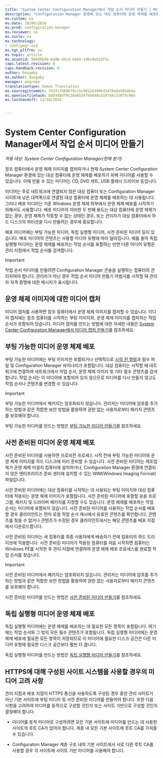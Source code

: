 ```yaml
---
title: "System Center Configuration Manager에서 작업 순서 미디어 만들기 | Microsoft 문서"
description: "Configuration Manager 환경에 있는 대상 컴퓨터에 운영 체제를 배포하는 작업 순서 미디어(예: CD)를 만듭니다."
ms.custom: na
ms.date: 10/06/2016
ms.prod: configuration-manager
ms.reviewer: na
ms.suite: na
ms.technology:
- configmgr-osd
ms.tgt_pltfrm: na
ms.topic: article
ms.assetid: 90498b4b-6a9b-43cd-b465-1d6c9a52df1c
caps.latest.revision: 8
caps.handback.revision: 0
author: Dougeby
ms.author: dougeby
manager: angrobe
translationtype: Human Translation
ms.sourcegitcommit: 74341fb60bf9ccbc8822e390bd34f9eda58b4bda
ms.openlocfilehash: bd5448d70c2d465347de840cb197d4c33075c90a
ms.lasthandoff: 12/16/2016


---
```

# <a name="create-task-sequence-media-with-system-center-configuration-manager"></a>System Center Configuration Manager에서 작업 순서 미디어 만들기

*적용 대상: System Center Configuration Manager(현재 분기)*

참조 컴퓨터에서 운영 체제 이미지를 캡처하거나 현재 System Center Configuration Manager 환경에 있는 대상 컴퓨터에 운영 체제를 배포하기 위해 미디어를 사용할 수 있습니다. 이때 만들 수 있는 미디어는 CD, DVD 세트, USB 플래시 드라이브 등입니다.  

 미디어는 주로 네트워크에 연결되지 않은 대상 컴퓨터 또는 Configuration Manager 사이트에 낮은 대역폭으로 연결된 대상 컴퓨터에 운영 체제를 배포하는 데 사용됩니다. 그러나 배포 미디어는 기존 Windows 운영 체제 외부에서 운영 체제 배포를 시작하기 위해서도 사용합니다. 배포 미디어의 이러한 두 번째 용도는 대상 컴퓨터에 운영 체제가 없는 경우, 운영 체제가 작동할 수 없는 상태인 경우, 또는 관리자가 대상 컴퓨터에서 하드 디스크의 파티션을 다시 만들려는 경우에 중요합니다.  

 배포 미디어에는 부팅 가능한 미디어, 독립 실행형 미디어, 사전 준비된 미디어 등이 있습니다. 배포 미디어의 콘텐츠는 사용할 미디어 유형에 따라 달라집니다. 예를 들어 독립 실행형 미디어는 운영 체제를 배포하는 작업 순서를 포함하는 반면 다른 미디어 유형은 관리 지점에서 작업 순서를 검색합니다.  

> [!IMPORTANT]  
>  작업 순서 미디어를 만들려면 Configuration Manager 콘솔을 실행하는 컴퓨터의 관리자여야 합니다. 관리자가 아닌 경우 작업 순서 미디어 만들기 마법사를 시작할 때 관리자 자격 증명에 대한 메시지가 표시됩니다.  

##  <a name="BKMK_PlanCaptureMedia"></a> 운영 체제 이미지에 대한 미디어 캡처  
 미디어 캡처를 사용하면 참조 컴퓨터에서 운영 체제 이미지를 캡처할 수 있습니다. 미디어 캡처에는 참조 컴퓨터를 시작하는 부팅 이미지와, 운영 체제 이미지를 캡처하는 작업 순서가 포함되어 있습니다. 미디어 캡처를 만드는 방법에 대한 자세한 내용은 [System Center Configuration Manager에서 미디어 캡처 만들기](create-capture-media.md)를 참조하세요.  

##  <a name="BKMK_PlanBootableMedia"></a> 부팅 가능한 미디어 운영 체제 배포  
 부팅 가능한 미디어에는 부팅 이미지만 포함되거나 선택적으로 [시작 전 명령](../understand/prestart-commands-for-task-sequence-media.md)과 필수 파일 및 Configuration Manager 바이너리가 포함됩니다. 대상 컴퓨터는 시작할 때 네트워크에 연결하여 네트워크에서 작업 순서, 운영 체제 이미지 및 기타 필수 콘텐츠를 검색합니다. 작업 순서는 이 미디어에 포함되어 있지 않으므로 미디어를 다시 만들지 않고도 작업 순서나 콘텐츠를 변경할 수 있습니다.  

> [!IMPORTANT]  
>  부팅 가능한 미디어에서 패키지는 암호화되지 않습니다. 관리자는 미디어에 암호를 추가하는 방법과 같은 적합한 보안 방법을 활용하여 권한 없는 사용자로부터 패키지 콘텐츠를 보호해야 합니다.  

 부팅 가능한 미디어를 만드는 방법은 [부팅 가능한 미디어 만들기](create-bootable-media.md)를 참조하세요.  

##  <a name="BKMK_PlanPrestagedMedia"></a> 사전 준비된 미디어 운영 체제 배포  
 사전 준비된 미디어를 사용하면 프로비전 프로세스 시작 전에 부팅 가능한 미디어와 운영 체제 이미지를 하드 디스크에 미리 준비할 수 있습니다. 사전 준비된 미디어는 제조업체가 운영 체제 미설치 컴퓨터에 설치하거나, Configuration Manager 환경에 연결되지 않은 엔터프라이즈 준비 센터에 설치할 수 있는 WIM(Windows Imaging Format) 파일입니다.  

 사전 준비된 미디어에는 대상 컴퓨터를 시작하는 데 사용되는 부팅 이미지와 대상 컴퓨터에 적용되는 운영 체제 이미지가 포함됩니다. 사전 준비된 미디어에 포함할 응용 프로그램, 패키지 및 드라이버 패키지를 지정할 수도 있습니다. 운영 체제를 배포하는 작업 순서는 미디어에 포함되지 않습니다. 사전 준비된 미디어를 사용하는 작업 순서를 배포할 경우 클라이언트는 먼저 로컬 작업 순서 캐시에서 유효한 콘텐츠를 확인합니다. 콘텐츠를 찾을 수 없거나 콘텐츠가 수정된 경우 클라이언트에서는 해당 콘텐츠를 배포 지점에서 다운로드합니다.  

 사전 준비된 미디어는 새 컴퓨터를 최종 사용자에게 배송하기 전에 컴퓨터의 하드 드라이브에 적용합니다. 사전 준비된 미디어가 적용된 컴퓨터를 처음 시작하면 컴퓨터는 Windows PE를 시작한 후 관리 지점에 연결하여 운영 체제 배포 프로세스를 완료할 작업 순서를 찾습니다.  

> [!IMPORTANT]  
>  사전 준비된 미디어에서 패키지는 암호화되지 않습니다. 관리자는 미디어에 암호를 추가하는 방법과 같은 적합한 보안 방법을 활용하여 권한 없는 사용자로부터 패키지 콘텐츠를 보호해야 합니다.  

 사전 준비된 미디어를 만드는 방법은 [사전 준비된 미디어 만들기](create-prestaged-media.md)를 참조하세요.  

##  <a name="BKMK_PlanStandaloneMedia"></a> 독립 실행형 미디어 운영 체제 배포  
 독립 실행형 미디어에는 운영 체제를 배포하는 데 필요한 모든 항목이 포함됩니다. 여기에는 작업 순서와 그 밖의 모든 필수 콘텐츠가 포함됩니다. 독립 실행형 미디어에는 운영 체제 배포에 필요한 모든 항목이 저장되므로 이 미디어에 필요한 디스크 공간은 다른 미디어 유형에 필요한 디스크 공간보다 훨씬 더 큽니다.  

 독립 실행형 미디어를 만드는 방법은 [독립 실행형 미디어 만들기](create-stand-alone-media.md)를 참조하세요.  

## <a name="media-considerations-when-using-site-systems-configured-for-https"></a>HTTPS에 대해 구성된 사이트 시스템을 사용할 경우의 미디어 고려 사항  
 관리 지점과 배포 지점이 HTTPS 통신을 사용하도록 구성된 경우 중앙 관리 사이트가 아닌 기본 사이트에 부팅 미디어 및 사전 준비된 미디어를 만들어야 합니다. 또한 다음 사항을 고려하여 미디어를 동적으로 구성할 것인지 또는 사이트 기반으로 구성할 것인지 결정해야 합니다.  

-   미디어를 동적 미디어로 구성하려면 모든 기본 사이트에 미디어를 만드는 데 사용한 사이트의 루트 CA가 있어야 합니다. 계층 내 모든 기본 사이트에 루트 CA를 가져올 수 있습니다.  

-   Configuration Manager 계층 구조 내의 기본 사이트에서 서로 다른 루트 CA를 사용할 경우 각 사이트에 사이트 기반 미디어를 사용해야 합니다.  

